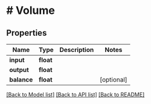 # # Volume

## Properties

Name | Type | Description | Notes
------------ | ------------- | ------------- | -------------
**input** | **float** |  |
**output** | **float** |  |
**balance** | **float** |  | [optional]

[[Back to Model list]](../../README.md#models) [[Back to API list]](../../README.md#endpoints) [[Back to README]](../../README.md)
